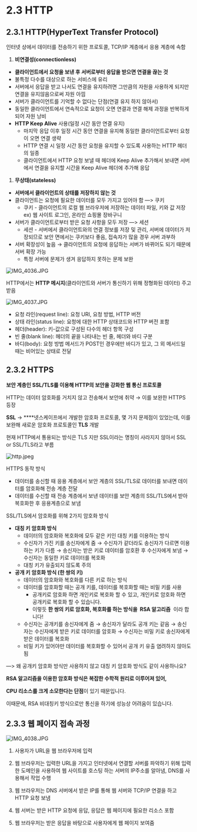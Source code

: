 # 2.3 HTTP

## 2.3.1 HTTP(HyperText Transfer Protocol)

인터넷 상에서 데이터를 전송하기 위한 프로토콜, TCP/IP 계층에서 응용 계층에 속함

1. **비연결성(connectionless)**
- **클라이언트에서 요청을 보낸 후 서버로부터 응답을 받으면 연결을 끊는 것**
- 불특정 다수를 대상으로 하는 서비스에 유리
- 서버에서 응답을 받고 나서도 연결을 유지하려면 그만큼의 자원을 사용하게 되지만 연결을 유지않음으로써 자원 아낌
- 서버가 클라이언트를 기억할 수 없다는 단점(연결 유지 하지 않아서)
- 동일한 클라이언트에서 연속적으로 요청이 오면 연결과 연결 해제 과정을 반복하게 되어 자원 낭비
- **HTTP Keep Alive** 사용(일정 시간 동안 연결 유지)
    - 마지막 응답 이후 일정 시간 동안 연결을 유지해 동일한 클라이언트로부터 요청이 오면 연결 생략
    - HTTP 연결 시 일정 시간 동안 요청을 유지할 수 있도록 사용하는 HTTP 헤더의 일종
    - 클라이언트에서 HTTP 요청 보낼 때 헤더에 Keep Alive 추가해서 보내면 서버에서 연결을 유지할 시간을 Keep Alive 헤더에 추가해 응답

1. **무상태(stateless)**
- **서버에서 클라이언트의 상태를 저장하지 않는 것**
- 클라이언트는 요청에 필요한 데이터를 모두 가지고 있어야 함 —> 쿠키
    - 쿠키 - 클라이언트의 로컬 웹 브라우저에 저장하는 데이터 파일, 키와 값 저장 ex) 웹 사이트 로그인, 온라인 쇼핑몰 장바구니
- 서버가 클라이언트로부터 받은 요청 사항을 모두 저장 —> 세션
    - 세션 - 서버에서 클라이언트와의 연결 정보를 저장 및 관리, 서버에 데이터가 저장되므로 보안 면에서는 쿠키보다 좋음, 접속자가 많을 경우 서버 과부하
- 서버 확장성이 높음 → 클라이언트의 요청에 응답하는 서버가 바뀌어도 되기 때문에 서버 확장 가능
    - 특정 서버에 문제가 생겨 응답하지 못하는 문제 보완

![IMG_4036.JPG](https://github.com/team-replace/replace-android/assets/50761690/fd0f121f-a22d-4c06-bba7-3b0d478def9c)

HTTP에서는 **HTTP 메시지**(클라이언트와 서버가 통신하기 위해 정형화된 데이터) 주고 받음

![IMG_4037.JPG](https://github.com/team-replace/replace-android/assets/50761690/0cd9fc70-5b3c-4da1-9224-e9933619c33c)

- 요청 라인(request line): 요청 URI, 요청 방법, HTTP 버전
- 상태 라인(status line): 요청에 대한 HTTP 상태코드와 HTTP 버전 포함
- 헤더(header): 키-값으로 구성된 다수의 헤더 항목 구성
- 빈 줄(blank line): 헤더의 끝을 나타내는 빈 줄, 헤더와 바디 구분
- 바디(body): 요청 방법 메서드가 POST인 경우에만 바디가 있고, 그 외 메서드일 때는 비어있는 상태로 전달

## 2.3.2 HTTPS

**보안 계층인 SSL/TLS를 이용해 HTTP의 보안을 강화한 웹 통신 프로토콜**

HTTP는 데이터 암호화를 거치지 않고 전송해서 보안에 취약 → 이를 보완한 HTTPS 등장

**SSL** -> ****넷스케이프에서 개발한 암호화 프로토콜, 몇 가지 문제점이 있었는데, 이를 보완해 새로운 암호화 프로토콜인 **TLS** 개발

현재 HTTP에서 통용되는 방식은 TLS 지만 SSL이라는 명칭이 사라지지 않아서 SSL or SSL/TLS라고 부름

![http.jpeg](https://github.com/team-replace/replace-android/assets/50761690/1425f80e-1f99-4467-98a7-cc4cbc21fa06)

HTTPS 동작 방식

- 데이터를 송신할 때 응용 계층에서 보안 계층의 SSL/TLS로 데이터를 보내면 데이터를 암호화해 전송 계층 전달
- 데이터를 수신할 때 전송 계층에서 보낸 데이터를 보안 계층의 SSL/TLS에서 받아 복호화한 후 응용계층으로 보냄

SSL/TLS에서 암호화를 위해 2가지 암호화 방식

- **대칭 키 암호화 방식**
    - 데이터의 암호화와 복호화에 모두 같은 키인 대칭 키를 이용하는 방식
    - 수신자가 가진 키를 송신자에게 줌 → 수신자가 같더라도 송신자가 다르면 이용하는 키가 다름 → 송신자는 받은 키로 데이터를 암호환 후 수신자에게 보냄 → 수신자는 동일한 키로 데이터를 복호화
    - 대칭 키가 유출되지 않도록 주의
- **공개 키 암호화 방식 (한 쌍의 키)**
    - 데이터의 암호화와 복호화를 다른 키로 하는 방식
    - 데이터를 암호화할 때는 공개 키를, 데이터를 복호화할 때는 비밀 키를 사용
        - 공개키로 암호화 하면 개인키로 복호화 할 수 있고, 개인키로 암호화 하면 공개키로 복호화 할 수 있습니다.
        - 이렇듯 **한 쌍의 키로 암호화, 복호화를 하는 방식을  RSA 알고리즘**  이라 합니다!
    - 수신자는 공개키를 송신자에게 줌 → 송신자가 달라도 공개 키는 같음 → 송신자는 수신자에게 받은 키로 데이터를 암호화 → 수신자는 비밀 키로 송신자에게 받은 데이터를 복호화
    - 비밀 키가 있어야만 데이터를 복호화할 수 있어서 공개 키 유출 염려하지 않아도 됨

—> 왜 공개키 암호화 방식만 사용하지 않고 대칭 키 암호화 방식도 같이 사용하나요?

**RSA 알고리즘을 이용한 암호화 방식은 복잡한 수학적 원리로 이루어져 있어,**

**CPU 리소스를 크게 소모한다는 단점**이 있기 때문입니다.

이때문에, RSA 비대칭키 방식으로만 통신을 하기에 성능상 어려움이 있습니다.

## 2.3.3 웹 페이지 접속 과정

![IMG_4038.JPG](https://github.com/team-replace/replace-android/assets/50761690/5d75aa35-6ff0-44e4-afa2-a07cd4c6f9c4)

1) 사용자가 URL을 웹 브라우저에 입력

2) 웹 브라우저는 입력한 URL을 가지고 인터넷에서 연결할 서버를 파악하기 위해 입력한 도메인을 사용하여 웹 사이트를 호스팅 하는 서버의 IP주소를 알아냄, DNS를 사용해서 작업 수행

3) 웹 브라우저는 DNS 서버에서 받은 IP를 통해 웹 서버와 TCP/IP 연결을 하고 HTTP 요청 보냄

4) 웹 서버는 받은 HTTP 요청에 응답, 응답은 웹 페이지에 필요한 리소스 포함

5) 웹 브라우저는 받은 응답을 바탕으로 사용자에게 웹 페이지 보여줌
